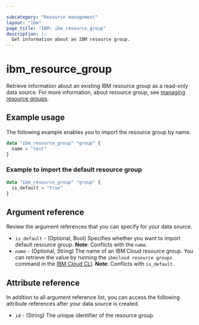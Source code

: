 ```yaml
---

subcategory: "Resource management"
layout: "ibm"
page_title: "IBM: ibm_resource_group"
description: |-
  Get information about an IBM resource group.
---
```


# ibm_resource_group
Retrieve information about an existing IBM resource group as a read-only data source. For more information, about resource group, see [managing resource groups](https://cloud.ibm.com/docs/account?topic=account-rgs).

## Example usage
The following example enables you to import the resource group by name.

```terraform
data "ibm_resource_group" "group" {
  name = "test"
}
```

### Example to import the default resource group

```terraform
data "ibm_resource_group" "group" {
  is_default = "true"
}
```

## Argument reference
Review the argument references that you can specify for your data source. 

- `is_default` - (Optional, Bool) Specifies whether you want to import default resource group.  **Note**: Conflicts with the  `name`.
- `name` - (Optional, String) The name of an IBM Cloud resource group. You can retrieve the value by running the `ibmcloud resource groups` command in the [IBM Cloud CLI](https://cloud.ibm.com/docs/cli?topic=cloud-cli-getting-started).  **Note**: Conflicts with `is_default`.

## Attribute reference
In addition to all argument reference list, you can access the following attribute references after your data source is created. 

- `id` - (String) The unique identifier of the resource group.  
